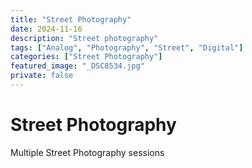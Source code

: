 ```yaml
---
title: "Street Photography"
date: 2024-11-16
description: "Street photography"
tags: ["Analog", "Photography", "Street", "Digital"]
categories: ["Street Photography"]
featured_image: "_DSC8534.jpg"
private: false
---
```


# Street Photography

Multiple Street Photography sessions

<!-- The images will be automatically displayed by the theme. -->
